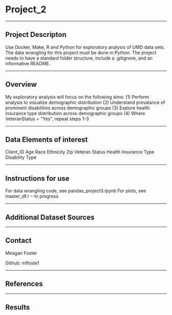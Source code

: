 Project_2
==============================


------------
Project Descripton
------------

Use Docker, Make, R and Python for exploratory analysis of UMD data sets. The data wrangling for this project must be done in Python. The project needs to have a standard folder structure, include a .gitignore, and an informative README.


------ ------
Overview 
------------
My exploratory analysis will focus on the following aims:
(1) Perform analysis to visualize demographic distribution 
(2) Understand prevalance of prominent disabilities across demographic groups
(3) Explore health insurance type distribution across demographic groups
(4) Where VeteranStatus = "Yes", repeat steps 1-3


------------
Data Elements of interest
------------

Client_ID
Age
Race
Ethnicity
Zip
Veteran Status
Health Insurance Type
Disability Type


------------
Instructions for use
------------

For data wrangling code, see pandas_project3.ipynb
For plots, see master_df.r --In progress


------------
Additional Dataset Sources
------------


------------
Contact 
------------

Meagan Foster

Github: mlfoste1


------------
References
------------


------------
Results
------------


